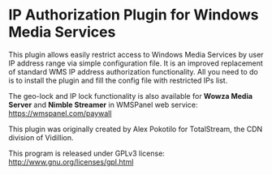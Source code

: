 IP Authorization Plugin for Windows Media Services
=========

This plugin allows easily restrict access to Windows Media Services by user IP address range via simple configuration file. It is an improved replacement of standard WMS IP address authorization functionality. 
All you need to do is to install the plugin and fill the config file with restricted IPs list.

The geo-lock and IP lock functionality is also available for **Wowza Media Server** and **Nimble Streamer** in WMSPanel web service: https://wmspanel.com/paywall


This plugin was originally created by Alex Pokotilo for TotalStream, the CDN division of Vidillion.

This program is released under GPLv3 license: http://www.gnu.org/licenses/gpl.html
